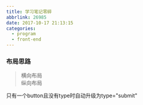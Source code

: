 ```yaml
---
title: 学习笔记零碎
abbrlink: 26985
date: 2017-10-17 21:13:15
categories:
  - program
  - front-end
---
```

### 布局思路

> 横向布局  
> 纵向布局

只有一个button且没有type时自动升级为type="submit"
